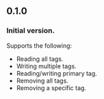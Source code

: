 ## 0.1.0

### Initial version.

Supports the following:

- Reading all tags.
- Writing multiple tags.
- Reading/writing primary tag.
- Removing all tags.
- Removing a specific tag.